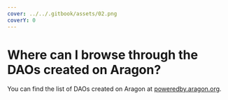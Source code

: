 ```yaml
---
cover: ../../.gitbook/assets/02.png
coverY: 0
---
```


# Where can I browse through the DAOs created on Aragon?

You can find the list of DAOs created on Aragon at [poweredby.aragon.org](https://poweredby.aragon.org).
